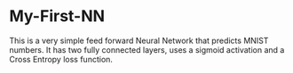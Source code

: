 # My-First-NN
This is a very simple feed forward Neural Network that predicts MNIST numbers.
It has two fully connected layers, uses a sigmoid activation and a Cross Entropy loss function.
